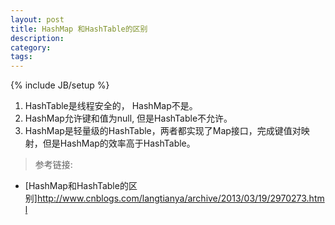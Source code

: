 ```yaml
---
layout: post
title: HashMap 和HashTable的区别
description: 
category: 
tags: 
---
```

{% include JB/setup %}

1. HashTable是线程安全的， HashMap不是。
2. HashMap允许键和值为null, 但是HashTable不允许。
3. HashMap是轻量级的HashTable，两者都实现了Map接口，完成键值对映射，但是HashMap的效率高于HashTable。

>参考链接:
* [HashMap和HashTable的区别]http://www.cnblogs.com/langtianya/archive/2013/03/19/2970273.html
    